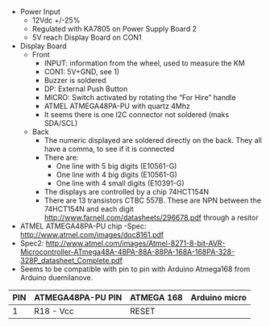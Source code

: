 - Power Input
  - 12Vdc +/-25%
  - Regulated with KA7805 on Power Supply Board 2
  - 5V reach Display Board on CON1
- Display Board
  - Front
    - INPUT: information from the wheel, used to measure the KM
    - CON1: 5V+GND, see 1)
    - Buzzer is soldered
    - DP: External Push Button
    - MICRO: Switch activated by rotating the “For Hire” handle
    - ATMEL ATMEGA48PA-PU with quartz 4Mhz
    - It seems there is one I2C connector not soldered (maks SDA/SCL)
  - Back
    - The numeric displayed are soldered directly on the back. They all have a comma, to see if it is connected
    - There are:
      - One line with 5 big digits (E10561-G)
      - One line with 4 big digits (E10561-G)
      - One line with 4 small digits (E10391-G)
    - The displays are controlled by a chip 74HCT154N
    - There are 13 transistors CTBC 557B. These are NPN between the 74HCT154N and each digit http://www.farnell.com/datasheets/296678.pdf through a resitor
- ATMEL ATMEGA48PA-PU chip
-Spec: http://www.atmel.com/images/doc8161.pdf
- Spec2: http://www.atmel.com/images/Atmel-8271-8-bit-AVR-Microcontroller-ATmega48A-48PA-88A-88PA-168A-168PA-328-328P_datasheet_Complete.pdf
- Seems to be compatible with pin to pin with Arduino Atmega168 from Arduino duemilanove.

| PIN | ATMEGA48PA-PU PIN | ATMEGA 168 | Arduino micro |
| --- | ----------------- | ---------- | ------------- |
|  1  |  R18 - Vcc        | RESET      |               |
